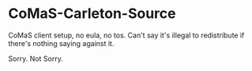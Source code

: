 # CoMaS-Carleton-Source
CoMaS client setup, no eula, no tos. Can't say it's illegal to redistribute if there's nothing saying against it.

Sorry. Not Sorry.
